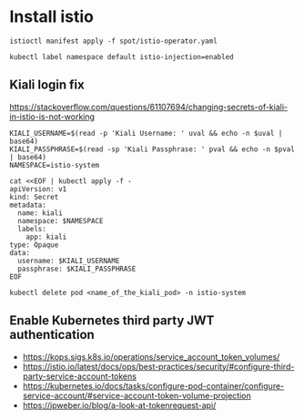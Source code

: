 # Install istio

```shell script
istioctl manifest apply -f spot/istio-operator.yaml

kubectl label namespace default istio-injection=enabled

```
## Kiali login fix
https://stackoverflow.com/questions/61107694/changing-secrets-of-kiali-in-istio-is-not-working
```shell script
KIALI_USERNAME=$(read -p 'Kiali Username: ' uval && echo -n $uval | base64)
KIALI_PASSPHRASE=$(read -sp 'Kiali Passphrase: ' pval && echo -n $pval | base64)
NAMESPACE=istio-system

cat <<EOF | kubectl apply -f -
apiVersion: v1
kind: Secret
metadata:
  name: kiali
  namespace: $NAMESPACE
  labels:
    app: kiali
type: Opaque
data:
  username: $KIALI_USERNAME
  passphrase: $KIALI_PASSPHRASE
EOF

kubectl delete pod <name_of_the_kiali_pod> -n istio-system

```

## Enable Kubernetes third party JWT authentication

* https://kops.sigs.k8s.io/operations/service_account_token_volumes/
* https://istio.io/latest/docs/ops/best-practices/security/#configure-third-party-service-account-tokens
* https://kubernetes.io/docs/tasks/configure-pod-container/configure-service-account/#service-account-token-volume-projection
* https://jpweber.io/blog/a-look-at-tokenrequest-api/
